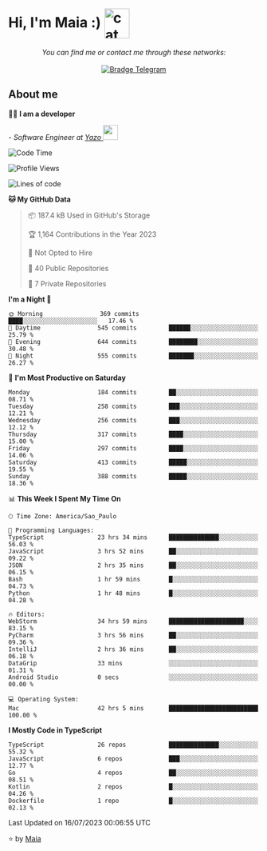 <h1 align="left">Hi, I'm Maia :) 
<img src="https://emojis.slackmojis.com/emojis/images/1643509834/36299/black-cat.gif?1643509834" width="50" height="60" align="center"  alt="cat"/>
</h1>

<p align="center">
    <i>You can find me or contact me through these networks:</i>
    <br/><br/>
    <a href="https://t.me/mrootx" target="_blank">
        <img src="https://img.shields.io/badge/-Telegram-2CA5E0?logo=telegram&style=flat&logoColor=white" alt="Bradge Telegram" />
    </a>
</p>

## About me

:technologist: <strong>I am a developer</strong> <br>

<p><em> - Software Engineer at <a href="[https://pdasolucoes.com.br](https://yazo.com.br/)">Yazo
</a><img src="https://media.giphy.com/media/WUlplcMpOCEmTGBtBW/giphy.gif" width="30"> 
</em></p>

<!--START_SECTION:waka-->
![Code Time](http://img.shields.io/badge/Code%20Time-2%2C928%20hrs%2034%20mins-blue)

![Profile Views](http://img.shields.io/badge/Profile%20Views-7-blue)

![Lines of code](https://img.shields.io/badge/From%20Hello%20World%20I%27ve%20Written-590.3%20thousand%20lines%20of%20code-blue)

**🐱 My GitHub Data** 

> 📦 187.4 kB Used in GitHub's Storage 
 > 
> 🏆 1,164 Contributions in the Year 2023
 > 
> 🚫 Not Opted to Hire
 > 
> 📜 40 Public Repositories 
 > 
> 🔑 7 Private Repositories 
 > 
**I'm a Night 🦉** 

```text
🌞 Morning                369 commits         ████░░░░░░░░░░░░░░░░░░░░░   17.46 % 
🌆 Daytime                545 commits         ██████░░░░░░░░░░░░░░░░░░░   25.79 % 
🌃 Evening                644 commits         ████████░░░░░░░░░░░░░░░░░   30.48 % 
🌙 Night                  555 commits         ███████░░░░░░░░░░░░░░░░░░   26.27 % 
```
📅 **I'm Most Productive on Saturday** 

```text
Monday                   184 commits         ██░░░░░░░░░░░░░░░░░░░░░░░   08.71 % 
Tuesday                  258 commits         ███░░░░░░░░░░░░░░░░░░░░░░   12.21 % 
Wednesday                256 commits         ███░░░░░░░░░░░░░░░░░░░░░░   12.12 % 
Thursday                 317 commits         ████░░░░░░░░░░░░░░░░░░░░░   15.00 % 
Friday                   297 commits         ████░░░░░░░░░░░░░░░░░░░░░   14.06 % 
Saturday                 413 commits         █████░░░░░░░░░░░░░░░░░░░░   19.55 % 
Sunday                   388 commits         █████░░░░░░░░░░░░░░░░░░░░   18.36 % 
```


📊 **This Week I Spent My Time On** 

```text
🕑︎ Time Zone: America/Sao_Paulo

💬 Programming Languages: 
TypeScript               23 hrs 34 mins      ██████████████░░░░░░░░░░░   56.03 % 
JavaScript               3 hrs 52 mins       ██░░░░░░░░░░░░░░░░░░░░░░░   09.22 % 
JSON                     2 hrs 35 mins       ██░░░░░░░░░░░░░░░░░░░░░░░   06.15 % 
Bash                     1 hr 59 mins        █░░░░░░░░░░░░░░░░░░░░░░░░   04.73 % 
Python                   1 hr 48 mins        █░░░░░░░░░░░░░░░░░░░░░░░░   04.28 % 

🔥 Editors: 
WebStorm                 34 hrs 59 mins      █████████████████████░░░░   83.15 % 
PyCharm                  3 hrs 56 mins       ██░░░░░░░░░░░░░░░░░░░░░░░   09.36 % 
IntelliJ                 2 hrs 36 mins       ██░░░░░░░░░░░░░░░░░░░░░░░   06.18 % 
DataGrip                 33 mins             ░░░░░░░░░░░░░░░░░░░░░░░░░   01.31 % 
Android Studio           0 secs              ░░░░░░░░░░░░░░░░░░░░░░░░░   00.00 % 

💻 Operating System: 
Mac                      42 hrs 5 mins       █████████████████████████   100.00 % 
```

**I Mostly Code in TypeScript** 

```text
TypeScript               26 repos            ██████████████░░░░░░░░░░░   55.32 % 
JavaScript               6 repos             ███░░░░░░░░░░░░░░░░░░░░░░   12.77 % 
Go                       4 repos             ██░░░░░░░░░░░░░░░░░░░░░░░   08.51 % 
Kotlin                   2 repos             █░░░░░░░░░░░░░░░░░░░░░░░░   04.26 % 
Dockerfile               1 repo              █░░░░░░░░░░░░░░░░░░░░░░░░   02.13 % 
```




 Last Updated on 16/07/2023 00:06:55 UTC
<!--END_SECTION:waka-->

⭐️ by [Maia](https://github.com/gabrielmaialva33/)


